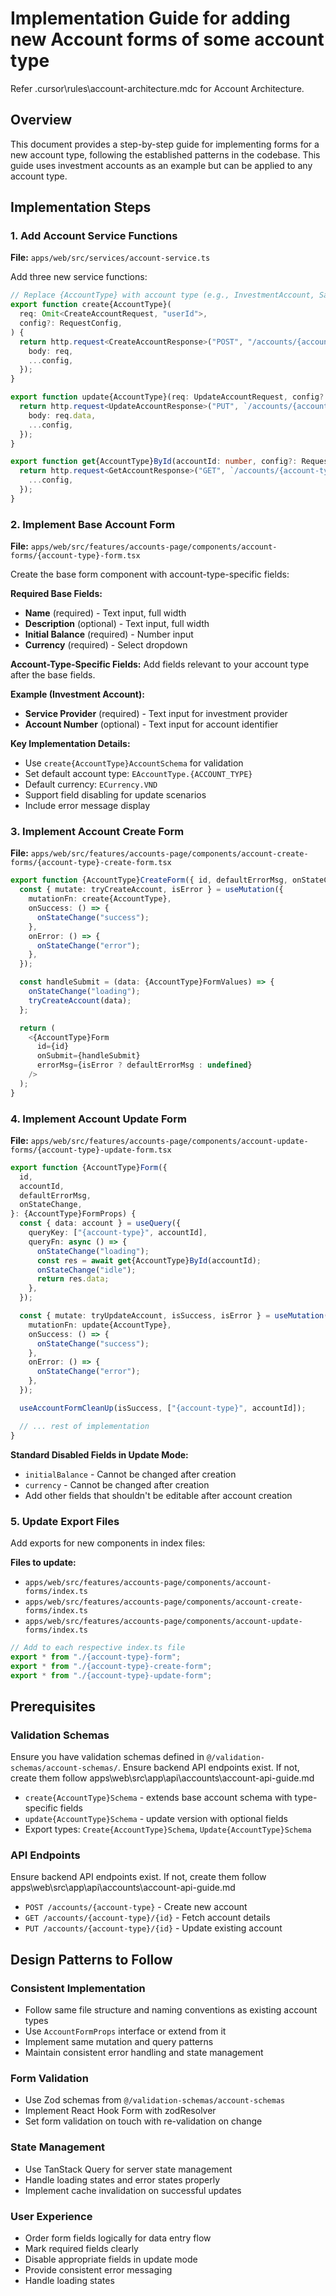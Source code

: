 # Implementation Guide for adding new Account forms of some account type

Refer .cursor\rules\account-architecture.mdc for Account Architecture.

## Overview

This document provides a step-by-step guide for implementing forms for a new account type, following the established patterns in the codebase. This guide uses investment accounts as an example but can be applied to any account type.

## Implementation Steps

### 1. Add Account Service Functions

**File:** `apps/web/src/services/account-service.ts`

Add three new service functions:

```typescript
// Replace {AccountType} with account type (e.g., InvestmentAccount, SavingsAccount, CreditCard)
export function create{AccountType}(
  req: Omit<CreateAccountRequest, "userId">,
  config?: RequestConfig,
) {
  return http.request<CreateAccountResponse>("POST", "/accounts/{account-type}", {
    body: req,
    ...config,
  });
}

export function update{AccountType}(req: UpdateAccountRequest, config?: RequestConfig) {
  return http.request<UpdateAccountResponse>("PUT", `/accounts/{account-type}/${req.id}`, {
    body: req.data,
    ...config,
  });
}

export function get{AccountType}ById(accountId: number, config?: RequestConfig) {
  return http.request<GetAccountResponse>("GET", `/accounts/{account-type}/${accountId}`, {
    ...config,
  });
}
```

### 2. Implement Base Account Form

**File:** `apps/web/src/features/accounts-page/components/account-forms/{account-type}-form.tsx`

Create the base form component with account-type-specific fields:

**Required Base Fields:**

- **Name** (required) - Text input, full width
- **Description** (optional) - Text input, full width
- **Initial Balance** (required) - Number input
- **Currency** (required) - Select dropdown

**Account-Type-Specific Fields:**
Add fields relevant to your account type after the base fields.

**Example (Investment Account):**

- **Service Provider** (required) - Text input for investment provider
- **Account Number** (optional) - Text input for account identifier

**Key Implementation Details:**

- Use `create{AccountType}AccountSchema` for validation
- Set default account type: `EAccountType.{ACCOUNT_TYPE}`
- Default currency: `ECurrency.VND`
- Support field disabling for update scenarios
- Include error message display

### 3. Implement Account Create Form

**File:** `apps/web/src/features/accounts-page/components/account-create-forms/{account-type}-create-form.tsx`

```typescript
export function {AccountType}CreateForm({ id, defaultErrorMsg, onStateChange }: AccountFormProps) {
  const { mutate: tryCreateAccount, isError } = useMutation({
    mutationFn: create{AccountType},
    onSuccess: () => {
      onStateChange("success");
    },
    onError: () => {
      onStateChange("error");
    },
  });

  const handleSubmit = (data: {AccountType}FormValues) => {
    onStateChange("loading");
    tryCreateAccount(data);
  };

  return (
    <{AccountType}Form
      id={id}
      onSubmit={handleSubmit}
      errorMsg={isError ? defaultErrorMsg : undefined}
    />
  );
}
```

### 4. Implement Account Update Form

**File:** `apps/web/src/features/accounts-page/components/account-update-forms/{account-type}-update-form.tsx`

```typescript
export function {AccountType}Form({
  id,
  accountId,
  defaultErrorMsg,
  onStateChange,
}: {AccountType}FormProps) {
  const { data: account } = useQuery({
    queryKey: ["{account-type}", accountId],
    queryFn: async () => {
      onStateChange("loading");
      const res = await get{AccountType}ById(accountId);
      onStateChange("idle");
      return res.data;
    },
  });

  const { mutate: tryUpdateAccount, isSuccess, isError } = useMutation({
    mutationFn: update{AccountType},
    onSuccess: () => {
      onStateChange("success");
    },
    onError: () => {
      onStateChange("error");
    },
  });

  useAccountFormCleanUp(isSuccess, ["{account-type}", accountId]);

  // ... rest of implementation
}
```

**Standard Disabled Fields in Update Mode:**

- `initialBalance` - Cannot be changed after creation
- `currency` - Cannot be changed after creation
- Add other fields that shouldn't be editable after account creation

### 5. Update Export Files

Add exports for new components in index files:

**Files to update:**

- `apps/web/src/features/accounts-page/components/account-forms/index.ts`
- `apps/web/src/features/accounts-page/components/account-create-forms/index.ts`
- `apps/web/src/features/accounts-page/components/account-update-forms/index.ts`

```typescript
// Add to each respective index.ts file
export * from "./{account-type}-form";
export * from "./{account-type}-create-form";
export * from "./{account-type}-update-form";
```

## Prerequisites

### Validation Schemas

Ensure you have validation schemas defined in `@/validation-schemas/account-schemas/`. Ensure backend API endpoints exist. If not, create them follow apps\web\src\app\api\accounts\account-api-guide.md

- `create{AccountType}Schema` - extends base account schema with type-specific fields
- `update{AccountType}Schema` - update version with optional fields
- Export types: `Create{AccountType}Schema`, `Update{AccountType}Schema`

### API Endpoints

Ensure backend API endpoints exist. If not, create them follow apps\web\src\app\api\accounts\account-api-guide.md

- `POST /accounts/{account-type}` - Create new account
- `GET /accounts/{account-type}/{id}` - Fetch account details
- `PUT /accounts/{account-type}/{id}` - Update existing account

## Design Patterns to Follow

### Consistent Implementation

- Follow same file structure and naming conventions as existing account types
- Use `AccountFormProps` interface or extend from it
- Implement same mutation and query patterns
- Maintain consistent error handling and state management

### Form Validation

- Use Zod schemas from `@/validation-schemas/account-schemas`
- Implement React Hook Form with zodResolver
- Set form validation on touch with re-validation on change

### State Management

- Use TanStack Query for server state management
- Handle loading states and error states properly
- Implement cache invalidation on successful updates

### User Experience

- Order form fields logically for data entry flow
- Mark required fields clearly
- Disable appropriate fields in update mode
- Provide consistent error messaging
- Handle loading states
